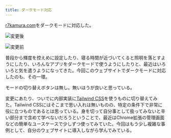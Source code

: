 ```yaml
---
title: ダークモード対応
---
```

[r7kamura.com](https://r7kamura.com/)をダークモードに対応した。

![](https://lh4.googleusercontent.com/51U2QvFNB5Cgc4mwlDQ0SIBO8dn-8Uuw9UM9jPv9J_nrHbtAHSXhWXJlE7QwXsGV5nS42ud0OeOpmSEzC18_3OWIvZBxhsGEJcme1h9zpzixIBNUq863qcYdsKLXaKx_ymjxPfz7PaItD7Okx4-0tGctWU58HSr9J8k4zsEzi3rEpQRYn64cBmew "変更後")

![](https://lh6.googleusercontent.com/-y3p2Mq_jyiuvuQEkzNybVIfIN1VsBA5_oYYp76DmlbAlPOgQA7fmdxKLDEqjjcAvZNXKPL5t5YQquqMdK4nL6KWKL7p7K4my-8ztjve0pXabCj6OrlofGSLXOuibPgClUurv3SqV1qq9usXm7MK66NaWLElNfiuygUbxtlBnDU3dwnXrHu-T0cI "変更前")

普段から輝度を控えめに設定したり、寝る時間が近づいてくると照明を落とすようにしたり、いろんなアプリをダークモードで使うようにしたりと、最近はいろいろと気を遣うようになってきた。今回このウェブサイトでダークモードに対応したのも、その一環。

モードの切り替えボタンは無し。無いほうが良いと思っている。

変更にあたり、ついでに内部実装に[Tailwind CSS](https://tailwindcss.com/)を使うものに切り替えてみた。Tailwind CSSにはそこまで思い入れは無いものの、特定の条件下で非常に役に立つものであるとは思っている。身を切って自分事として扱ってみないと辛い部分まで含めて学べないだろうということで、最近はChrome拡張の管理画面などの簡単なユースケースで少しずつ使ってみていた。今回はもう少し複雑な事例として、自分のウェブサイトに導入しながら学んでみている。
